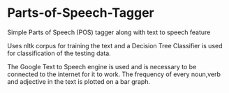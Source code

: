 # Parts-of-Speech-Tagger
Simple Parts of Speech (POS) tagger along with text to speech feature

Uses nltk corpus for training the text and a Decision Tree Classifier is used for classification of the testing data.

The Google Text to Speech engine is used and is necessary to be connected to the internet for it to work.
The frequency of every noun,verb and adjective in the text is plotted on a bar graph.
